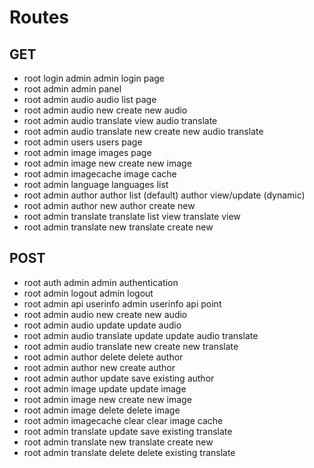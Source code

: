 # Routes

## GET

- root login admin                  admin login page
- root admin                        admin panel
- root admin audio                  audio list page
- root admin audio new              create new audio
- root admin audio translate        view audio translate
- root admin audio translate new    create new audio translate
- root admin users                  users page
- root admin image                  images page
- root admin image new              create new image
- root admin imagecache             image cache
- root admin language               languages list
- root admin author                 author list (default)
                                    author view/update (dynamic)
- root admin author new             author create new
- root admin translate              translate list view
                                    translate view
- root admin translate new          translate create new

## POST

- root auth admin                   admin authentication
- root admin logout                 admin logout
- root admin api userinfo           admin userinfo api point
- root admin audio new              create new audio
- root admin audio update           update audio
- root admin audio translate update update audio translate
- root admin audio translate new    create new translate
- root admin author delete          delete author
- root admin author new             create author
- root admin author update          save existing author
- root admin image update           update image
- root admin image new              create new image
- root admin image delete           delete image
- root admin imagecache clear       clear image cache
- root admin translate update       save existing translate
- root admin translate new          translate create new
- root admin translate delete       delete existing translate
